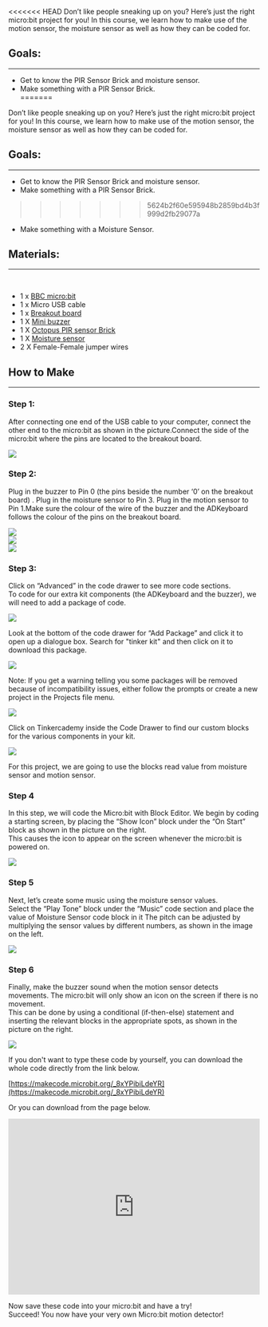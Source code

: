 <<<<<<< HEAD
Don’t like people sneaking up on you? Here’s just the right micro:bit project for you! In this course, we learn how to make use of the motion sensor, the moisture sensor as well as how they can be coded for.


## Goals:  
---  

- Get to know the PIR Sensor Brick and moisture sensor.  
- Make something with a PIR Sensor Brick.  
=======
 
Don’t like people sneaking up on you? Here’s just the right micro:bit project for you! In this course, we learn how to make use of the motion sensor, the moisture sensor as well as how they can be coded for.     

## Goals:    
---
- Get to know the PIR Sensor Brick and moisture sensor.   
- Make something with a PIR Sensor Brick.   
>>>>>>> 5624b2f60e595948b2859bd4b3f999d2fb29077a
- Make something with a Moisture Sensor.  


## Materials:    
---  
  
- 1 x [BBC micro:bit](http://www.elecfreaks.com/estore/micro-bit-board.html)  
- 1 x Micro USB cable  
- 1 x [Breakout board](http://www.elecfreaks.com/estore/elecfreaks-micro-bit-breakout-board.html)  
- 1 X [Mini buzzer](https://www.elecfreaks.com/estore/octopus-passive-buzzer-brick-obpb01.html)  
- 1 X [Octopus PIR sensor Brick](https://www.elecfreaks.com/estore/pir-sensor-brick.html)  
- 1 X [Moisture sensor](https://www.elecfreaks.com/estore/octopus-soil-moisture-sensor-brick.html)  
- 2 X Female-Female jumper wires  


## How to Make  
---  

### Step 1:
  
After connecting one end of the USB cable to your computer, connect the other end to the micro:bit as shown in the picture.Connect the side of the micro:bit where the pins are located to the breakout board.  

![](https://i.imgur.com/64lAG8S.jpg)   

### Step 2:  

Plug in the buzzer to Pin 0 (the pins beside the number ‘0’ on the breakout board) . Plug in the moisture sensor to Pin 3. Plug in the motion sensor to Pin 1.Make sure the colour of the wire of the buzzer and the ADKeyboard follows the colour of the pins on the breakout board.  

![](https://i.imgur.com/NuBmxhy.jpg)  
![](https://i.imgur.com/Rj1DnJb.jpg)  
![](https://i.imgur.com/pHfDOO8.jpg)  


### Step 3:  

Click on “Advanced” in the code drawer to see more code sections.  
To code for our extra kit components (the ADKeyboard and the buzzer), we will need to add a package of code.  

![](https://i.imgur.com/Lb5u8N0.jpg)  

Look at the bottom of the code drawer for “Add Package” and click it to open up a dialogue box. Search for "tinker kit" and then click on it to download this package.  

![](https://i.imgur.com/pBgBfAm.png)  

Note: If you get a warning telling you some packages will be removed because of incompatibility issues, either follow the prompts or create a new project in the Projects file menu.  

![](https://i.imgur.com/SRt0dDo.png)  

Click on Tinkercademy inside the Code Drawer to find our custom blocks for the various components in your kit.  

![](https://i.imgur.com/WC0lzLU.png)  

For this project, we are going to use the blocks read value from moisture sensor and motion sensor.  

### Step 4  

In this step, we will code the Micro:bit with Block Editor. We begin by coding a starting screen, by placing the “Show Icon” block under the “On Start” block as shown in the picture on the right.  
This causes the icon to appear on the screen whenever the micro:bit is powered on.  

![](https://i.imgur.com/NFbqCkL.png)  

### Step 5  

Next, let’s create some music using the moisture sensor values.   
Select the “Play Tone” block under the “Music” code section and place the value of Moisture Sensor code block in it
The pitch can be adjusted by multiplying the sensor values by different numbers, as shown in the image on the left.  

![](https://i.imgur.com/DfFWFin.png)  

### Step 6  

Finally, make the buzzer sound when the motion sensor detects movements. The micro:bit will only show an icon on the screen if there is no movement.  
This can be done by using a conditional (if-then-else) statement and inserting the relevant blocks in the appropriate spots, as shown in the picture on the right.  

![](https://i.imgur.com/fbTZLgN.png)  

If you don't want to type these code by yourself, you can download the whole code directly from the link below.  

[https://makecode.microbit.org/_8xYPibiLdeYR](https://makecode.microbit.org/_8xYPibiLdeYR)  

Or you can download from the page below.  

<div style="position:relative;height:0;padding-bottom:70%;overflow:hidden;"><iframe style="position:absolute;top:0;left:0;width:100%;height:100%;" src="https://makecode.microbit.org/#pub:_8xYPibiLdeYR" frameborder="0" sandbox="allow-popups allow-forms allow-scripts allow-same-origin"></iframe></div>  


Now save these code into your micro:bit and have a try!    
Succeed! You now have your very own Micro:bit motion detector!    


